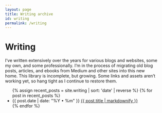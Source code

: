 ```yaml
---
layout: page
title: Writing archive
id: writing
permalink: /writing
---
```

# Writing

I’ve written extensively over the years for various blogs and websites, some my own, and some professionally. I’m in the process of migrating old blog posts, articles, and ebooks from Medium and other sites into this new home. This library is incomplete, but growing. Some links and assets aren’t working yet, so hang tight as I continue to restore them.

<ul>
  {% assign recent_posts = site.writing | sort: 'date' | reverse %}
  {% for post in recent_posts %}
	<li>
	  <span class="date-label">{{ post.date | date: "%Y • %m" }}</span> <a href="{{ site.baseurl }}{{ post.url }}">{{ post.title | markdownify }}</a>
	</li>
  {% endfor %}
</ul>
